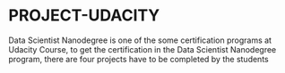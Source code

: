# PROJECT-UDACITY

Data Scientist Nanodegree is one of the some certification programs at Udacity Course, 
to get the certification in the Data Scientist Nanodegree program, 
there are four projects have to be completed by the students


